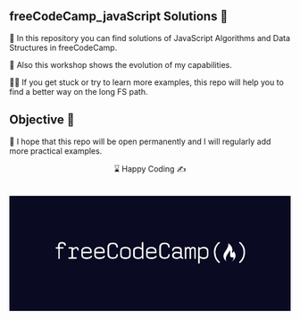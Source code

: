 

## freeCodeCamp_javaScript Solutions 🌄

🌲 In this repository you can find solutions of JavaScript Algorithms and Data Structures in freeCodeCamp. 

🔗 Also this workshop shows the evolution of my capabilities.

👨‍💻 If you get stuck or try to learn more examples, this repo will help you to find a better way on the long FS path.

## Objective 🎯 

🏇 I hope that this repo will be open permanently and I will regularly add more practical examples.


<center> ⌛ Happy Coding  ✍ </center>
<br>
<br>

<img src="./FreeCodeCamp_logo.png" align="left" alt="desktop_version">

